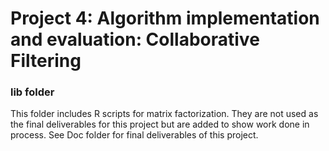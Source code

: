 # Project 4: Algorithm implementation and evaluation: Collaborative Filtering
### lib folder
This folder includes R scripts for matrix factorization. They are not used as the final deliverables for this project but are added to show work done in process. See Doc folder for final deliverables of this project.
